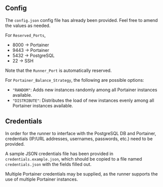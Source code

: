 ## Config

The ``config.json`` config file has already been provided. Feel free to amend the values as needed.

For ``Reserved_Ports``,
- 8000 -> Portainer
- 9443 -> Portainer
- 5432 -> PostgreSQL
- 22 -> SSH

Note that the ``Runner_Port`` is automatically reserved.

For ``Portainer_Balance_Strategy``, the following are possible options:
- ``"RANDOM"``: Adds new instances randomly among all Portainer instances available.
- ``"DISTRIBUTE"``: Distributes the load of new instances evenly among all Portainer instances available.

## Credentials

In order for the runner to interface with the PostgreSQL DB and Portainer, credentials (IP/URL addresses, usernames, passwords, etc.) need to be provided.

A sample JSON credentials file has been provided in ``credentials.example.json``, which should be copied to a file named ``credentials.json`` with the fields filled out.

Multiple Portainer credentials may be supplied, as the runner supports the use of multiple Portainer instances.